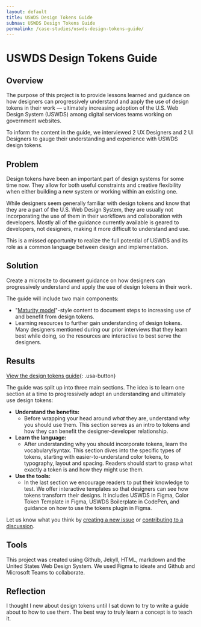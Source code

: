 ```yaml
---
layout: default
title: USWDS Design Tokens Guide
subnav: USWDS Design Tokens Guide
permalink: /case-studies/uswds-design-tokens-guide/
---
```


# USWDS Design Tokens Guide

## Overview

The purpose of this project is to provide lessons learned and guidance on how designers can progressively understand and apply the use of design tokens in their work — ultimately increasing adoption of the U.S. Web Design System (USWDS) among digital services teams working on government websites.

To inform the content in the guide, we interviewed 2 UX Designers and 2 UI Designers to gauge their understanding and experience with USWDS design tokens.

## Problem

Design tokens have been an important part of design systems for some time now. They allow for both useful constraints and creative flexibility when either building a new system or working within an existing one.

While designers seem generally familiar with design tokens and know that they are a part of the U.S. Web Design System, they are usually not incorporating the use of them in their workflows and collaboration with developers. Mostly all of the guidance currently available is geared to developers, not designers, making it more difficult to understand and use.

This is a missed opportunity to realize the full potential of USWDS and its role as a common language between design and implementation.

## Solution

Create a microsite to document guidance on how designers can progressively understand and apply the use of design tokens in their work.

The guide will include two main components:

- "[Maturity model](https://designsystem.digital.gov/maturity-model/)"-style content to document steps to increasing use of and benefit from design tokens.
- Learning resources to further gain understanding of design tokens. Many designers mentioned during our prior interviews that they learn best while doing, so the resources are interactive to best serve the designers.

## Results

[View the design tokens guide](https://bixal.github.io/uswds-design-tokens-guide/){: .usa-button}

The guide was split up into three main sections. The idea is to learn one section at a time to progressively adopt an understanding and ultimately use design tokens:

- **Understand the benefits:**
  - Before wrapping your head around _what_ they are, understand _why_ you should use them. This section serves as an intro to tokens and how they can benefit the designer-developer relationship.
- **Learn the language:**
  - After understanding why you should incorporate tokens, learn the vocabulary/syntax. This section dives into the specific types of tokens, starting with easier-to-understand color tokens, to typography, layout and spacing. Readers should start to grasp what exactly a token is and how they might use them.
- **Use the tools:**
  - In the last section we encourage readers to put their knowledge to test. We offer interactive templates so that designers can see how tokens transform their designs. It includes USWDS in Figma, Color Token Template in Figma, USWDS Boilerplate in CodePen, and guidance on how to use the tokens plugin in Figma.

Let us know what you think by [creating a new issue](https://github.com/Bixal/uswds-design-tokens-guide/issues/new) or [contributing to a discussion](https://github.com/Bixal/uswds-design-tokens-guide/discussions).

## Tools

This project was created using Github, Jekyll, HTML, markdown and the United States Web Design System. We used Figma to ideate and Github and Microsoft Teams to collaborate.

## Reflection

I thought I new about design tokens until I sat down to try to write a guide about to how to use them. The best way to truly learn a concept is to teach it.
